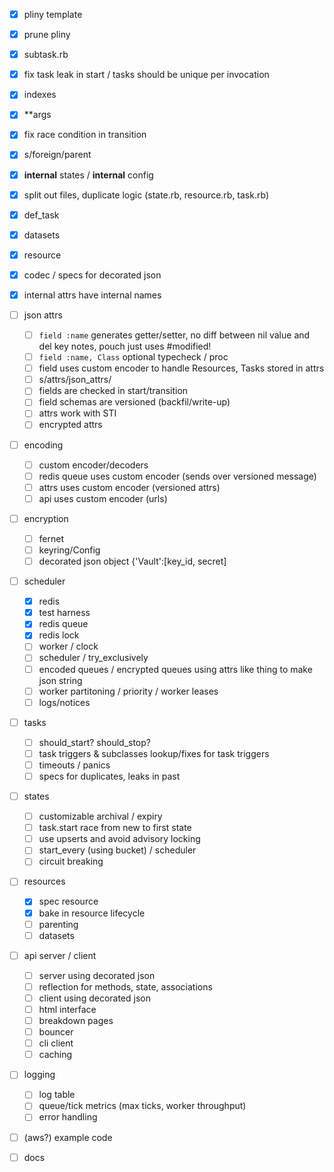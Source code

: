 - [x] pliny template
- [x] prune pliny
- [x] subtask.rb
- [x] fix task leak in start / tasks should be unique per invocation
- [x] indexes
- [x] **args
- [x] fix race condition in transition
- [x] s/foreign/parent
- [x] __internal__ states / __internal__ config
- [x] split out files, duplicate logic (state.rb, resource.rb, task.rb)
- [x] def_task
- [x] datasets
- [x] resource
- [x] codec / specs for decorated json
- [x] internal attrs have internal names

- [ ] json attrs
	- [ ] `field :name` generates getter/setter, no diff between nil value and del key
		notes, pouch just uses #modified!
	- [ ] `field :name, Class` optional typecheck / proc
	- [ ] field uses custom encoder to handle Resources, Tasks stored in attrs
	- [ ] s/attrs/json_attrs/
	- [ ] fields are checked in start/transition
	- [ ] field schemas are versioned (backfil/write-up)
	- [ ] attrs work with STI
	- [ ] encrypted attrs

- [ ] encoding
	- [ ] custom encoder/decoders
	- [ ] redis queue uses custom encoder (sends over versioned message)
	- [ ] attrs uses custom encoder (versioned attrs)
	- [ ] api uses custom encoder (urls)

- [ ] encryption
	- [ ] fernet
	- [ ] keyring/Config
	- [ ] decorated json object {'Vault':[key_id, secret]

- [ ] scheduler
	- [x] redis 
	- [x] test harness
	- [x] redis queue
	- [x] redis lock
	- [ ] worker / clock
	- [ ] scheduler / try_exclusively
	- [ ] encoded queues / encrypted queues using attrs like thing to make json string
	- [ ] worker partitoning / priority / worker leases
	- [ ] logs/notices

- [ ] tasks 
	- [ ] should_start? should_stop?
	- [ ] task triggers & subclasses lookup/fixes for task triggers
	- [ ] timeouts / panics
	- [ ] specs for duplicates, leaks in past

- [ ] states
	- [ ] customizable archival / expiry
	- [ ] task.start race from new to first state
	- [ ] use upserts and avoid advisory locking
	- [ ] start_every (using bucket) / scheduler
	- [ ] circuit breaking

- [ ] resources
	- [x] spec resource
	- [x] bake in resource lifecycle
	- [ ] parenting 
	- [ ] datasets

- [ ] api server / client
	- [ ] server using decorated json
	- [ ] reflection for methods, state, associations
 	- [ ] client using decorated json
	- [ ] html interface
	- [ ] breakdown pages
	- [ ] bouncer
	- [ ] cli client
	- [ ] caching

- [ ] logging
	- [ ] log table
	- [ ] queue/tick metrics (max ticks, worker throughput)
	- [ ] error handling

- [ ] (aws?) example code

- [ ] docs
